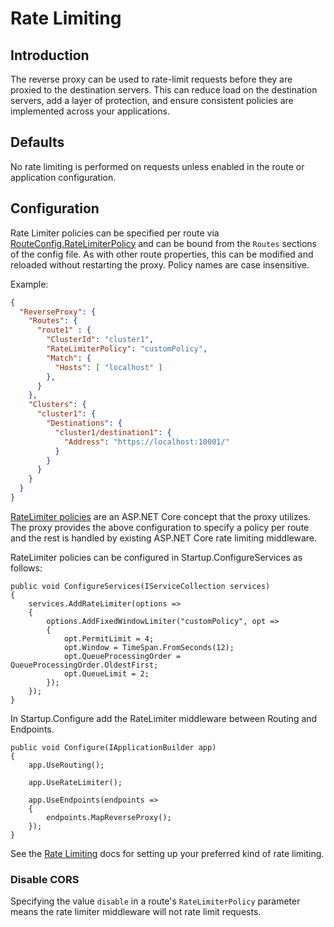 # Rate Limiting

## Introduction
The reverse proxy can be used to rate-limit requests before they are proxied to the destination servers. This can reduce load on the destination servers, add a layer of protection, and ensure consistent policies are implemented across your applications.

## Defaults

No rate limiting is performed on requests unless enabled in the route or application configuration.

## Configuration
Rate Limiter policies can be specified per route via [RouteConfig.RateLimiterPolicy](xref:Yarp.ReverseProxy.Configuration.RouteConfig) and can be bound from the `Routes` sections of the config file. As with other route properties, this can be modified and reloaded without restarting the proxy. Policy names are case insensitive.

Example:
```JSON
{
  "ReverseProxy": {
    "Routes": {
      "route1" : {
        "ClusterId": "cluster1",
        "RateLimiterPolicy": "customPolicy",
        "Match": {
          "Hosts": [ "localhost" ]
        },
      }
    },
    "Clusters": {
      "cluster1": {
        "Destinations": {
          "cluster1/destination1": {
            "Address": "https://localhost:10001/"
          }
        }
      }
    }
  }
}
```

[RateLimiter policies](https://learn.microsoft.com/en-us/aspnet/core/performance/rate-limit) are an ASP.NET Core concept that the proxy utilizes. The proxy provides the above configuration to specify a policy per route and the rest is handled by existing ASP.NET Core rate limiting middleware.

RateLimiter policies can be configured in Startup.ConfigureServices as follows:
```
public void ConfigureServices(IServiceCollection services)
{
    services.AddRateLimiter(options =>
    {
        options.AddFixedWindowLimiter("customPolicy", opt =>
        {
            opt.PermitLimit = 4;
            opt.Window = TimeSpan.FromSeconds(12);
            opt.QueueProcessingOrder = QueueProcessingOrder.OldestFirst;
            opt.QueueLimit = 2;
        });
    });
}
```

In Startup.Configure add the RateLimiter middleware between Routing and Endpoints.

```
public void Configure(IApplicationBuilder app)
{
    app.UseRouting();

    app.UseRateLimiter();

    app.UseEndpoints(endpoints =>
    {
        endpoints.MapReverseProxy();
    });
}
```

See the [Rate Limiting](https://learn.microsoft.com/en-us/aspnet/core/performance/rate-limit) docs for setting up your preferred kind of rate limiting.

### Disable CORS

Specifying the value `disable` in a route's `RateLimiterPolicy` parameter means the rate limiter middleware will not rate limit requests.
